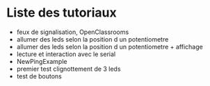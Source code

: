 Liste des tutoriaux
===

* feux de signalisation, OpenClassrooms
* allumer des leds selon la position d un potentiometre
* allumer des leds selon la position d un potentiometre + affichage
* lecture et interaction avec le serial
* NewPingExample
* premier test clignottement de 3 leds
* test de boutons
